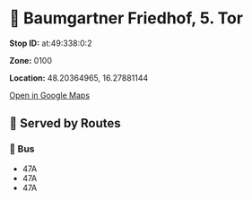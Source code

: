 # 🚉 Baumgartner Friedhof, 5. Tor


**Stop ID:** at:49:338:0:2

**Zone:** 0100

**Location:** 48.20364965, 16.27881144

[Open in Google Maps](https://www.google.com/maps?q=48.20364965,16.27881144)

## 🚆 Served by Routes

### 🚌 Bus
- 47A
- 47A
- 47A